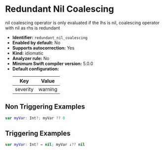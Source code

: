 # Redundant Nil Coalescing

nil coalescing operator is only evaluated if the lhs is nil, coalescing operator with nil as rhs is redundant

* **Identifier:** `redundant_nil_coalescing`
* **Enabled by default:** No
* **Supports autocorrection:** Yes
* **Kind:** idiomatic
* **Analyzer rule:** No
* **Minimum Swift compiler version:** 5.0.0
* **Default configuration:**
  <table>
  <thead>
  <tr><th>Key</th><th>Value</th></tr>
  </thead>
  <tbody>
  <tr>
  <td>
  severity
  </td>
  <td>
  warning
  </td>
  </tr>
  </tbody>
  </table>

## Non Triggering Examples

```swift
var myVar: Int?; myVar ?? 0
```

## Triggering Examples

```swift
var myVar: Int? = nil; myVar ↓?? nil
```